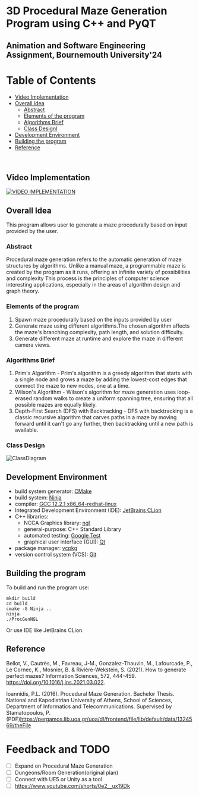 
# 3D Procedural Maze Generation Program using C++ and PyQT
## Animation and Software Engineering Assignment, Bournemouth University'24

# Table of Contents

* [Video Implementation](#overall-idea)
* [Overall Idea](#overall-idea)
    * [Abstract](#abstract)
    * [Elements of the program](#elements-of-the-program)
    * [Algorithms Brief](#algorithms-brief)
    * [Class Designl](#class-design)
* [Development Environment](#development-environment)
* [Building the program](#building-the-program)
* [Reference](#reference)


</br>

## Video Implementation
[![VIDEO IMPLEMENTATION](https://github.com/user-attachments/assets/4292b79f-e266-44c8-bded-36ec36a20472)](https://www.youtube.com/watch?v=mkv6kwSWQrA&ab_channel=RahulChandra)


## Overall Idea

This program allows user to generate a maze procedurally based on input provided by the user.

### Abstract

Procedural maze generation refers to the automatic generation of maze 
structures by algorithms. Unlike a manual maze, a programmable maze 
is created by the program as it runs, offering an infinite variety 
of possibilities and complexity This process is the principles of 
computer science interesting applications, especially in the areas 
of algorithm design and graph theory.

### Elements of the program

1. Spawn maze procedurally based on the inputs provided by user
2. Generate maze using different algorithms.The chosen algorithm affects the maze's branching complexity, 
path length, and solution difficulty.
3. Generate different maze at runtime and explore the maze in different camera views.

### Algorithms Brief

1. Prim's Algorithm - Prim's algorithm is a greedy algorithm that starts with a single node and grows a maze by adding the lowest-cost edges that connect the maze to new nodes, one at a time.
2. Wilson's Algorithm - Wilson's algorithm for maze generation uses loop-erased random walks to create a uniform spanning tree, ensuring that all possible mazes are equally likely.
3. Depth-First Search (DFS) with Backtracking - DFS with backtracking is a classic recursive algorithm that carves paths in a maze by moving forward until it can't go any further, then backtracking until a new path is available.

### Class Design

![ClassDiagram](https://github.com/NCCA/ase-assignment-RahulChandra99/assets/60950973/69b5e09b-a544-4e39-8c89-5e63723f333b)


## Development Environment


- build system generator: [CMake](https://cmake.org/)
- build system: [Ninja](https://ninja-build.org/)
- compiler: [GCC 12.2.1 x86_64-redhat-linux](https://linux.die.net/man/1/gcc)
- Integrated Development Environment (IDE): [JetBrains CLion](https://www.jetbrains.com/clion/)
- C++ libraries:
    - NCCA Graphics library: [ngl](https://github.com/NCCA/NGL)
    - general-purpose: C++ Standard Library
    - automated testing: [Google Test](https://github.com/google/googletest)
    - graphical user interface (GUI): [Qt](https://www.qt.io/)
- package manager: [vcpkg](https://github.com/Microsoft/vcpkg)
- version control system (VCS): [Git](https://git-scm.com/)


## Building the program

To build and run the program use:

```
mkdir build
cd build
cmake -G Ninja ..
ninja
./ProcGenNGL
```
Or use IDE like JetBrains CLion.

## Reference

Bellot, V., Cautrès, M., Favreau, J-M., Gonzalez-Thauvin, M., Lafourcade, P., Le Cornec, K., Mosnier, B. & Rivière-Wekstein, S. (2021). How to generate perfect mazes? Information Sciences, 572, 444-459. https://doi.org/10.1016/j.ins.2021.03.022.

Ioannidis, P.L. (2016). Procedural Maze Generation. Bachelor Thesis. National and Kapodistrian University of Athens, School of Sciences, Department of Informatics and Telecommunications. Supervised by Stamatopoulos, P. (PDF)https://pergamos.lib.uoa.gr/uoa/dl/frontend/file/lib/default/data/1324569/theFile

# Feedback and TODO

- [ ] Expand on Procedural Maze Generation
- [ ] Dungeons/Room Generation(original plan)
- [ ] Connect with UE5 or Unity as a tool
- [ ] https://www.youtube.com/shorts/0e2__ux19Dk 
